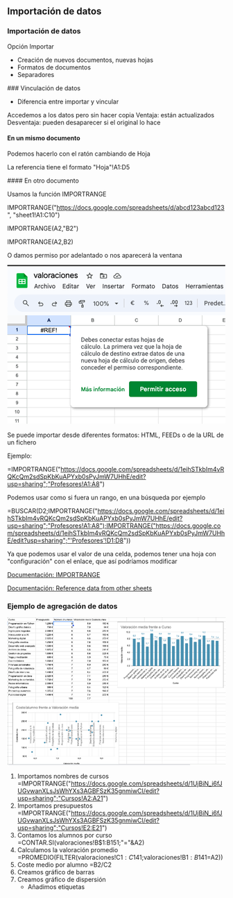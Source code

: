 ## Importación de datos

### Importación de datos

Opción Importar

* Creación de nuevos documentos, nuevas hojas
* Formatos de documentos
* Separadores

### Vinculación de datos

* Diferencia entre importar y vincular

Accedemos a los datos pero sin hacer copia
Ventaja: están actualizados
Desventaja: pueden desaparecer si el original lo hace

#### En un mismo documento

Podemos hacerlo con el ratón cambiando de Hoja

La referencia tiene el formato "Hoja"!A1:D5

#### En otro documento

Usamos la función IMPORTRANGE 

IMPORTRANGE("https://docs.google.com/spreadsheets/d/abcd123abcd123", "sheet1!A1:C10")

IMPORTRANGE(A2,"B2")

IMPORTRANGE(A2,B2)

O damos permiso por adelantado o nos aparecerá la ventana

![](./images/Permitir%20acceso%20a%20hojas%20externas.png)

Se puede importar desde diferentes formatos: HTML, FEEDs o de la URL de un fichero

Ejemplo:

=IMPORTRANGE("https://docs.google.com/spreadsheets/d/1eihSTkbIm4vRQKcQm2sdSpKbKuAPYxb0sPyJmW7UHhE/edit?usp=sharing";"Profesores!A1:A8")

Podemos usar como si fuera un rango, en una búsqueda por ejemplo

=BUSCAR(D2;IMPORTRANGE("https://docs.google.com/spreadsheets/d/1eihSTkbIm4vRQKcQm2sdSpKbKuAPYxb0sPyJmW7UHhE/edit?usp=sharing";"Profesores!A1:A8");IMPORTRANGE("https://docs.google.com/spreadsheets/d/1eihSTkbIm4vRQKcQm2sdSpKbKuAPYxb0sPyJmW7UHhE/edit?usp=sharing";"'Profesores'!D1:D8"))

Ya que podemos usar el valor de una celda, podemos tener una hoja con "configuración" con el enlace, que así podríamos modificar


[Documentación: IMPORTRANGE](https://support.google.com/docs/answer/3093340?sjid=13943642771072787424-EU)


[Documentación: Reference data from other sheets](https://support.google.com/docs/answer/75943?hl=en&co=GENIE.Platform%3DDesktop#:~)

### Ejemplo de agregación de datos

![](./images/Agregacion_datos.png)

1. Importamos nombres de cursos
=IMPORTRANGE("https://docs.google.com/spreadsheets/d/1UjBiN_i6fJUGvwanXLsJsWhYXs3AGBFSzK35gnmiwCI/edit?usp=sharing";"Cursos!A2:A21")
1. Importamos presupuestos
=IMPORTRANGE("https://docs.google.com/spreadsheets/d/1UjBiN_i6fJUGvwanXLsJsWhYXs3AGBFSzK35gnmiwCI/edit?usp=sharing";"Cursos!E2:E21")
1. Contamos los alumnos por curso
=CONTAR.SI(valoraciones!B$1:B151;"="&A2)
1. Calculamos la valoración promedio
=PROMEDIO(FILTER(valoraciones!C$1:C$141;valoraciones!B$1:B$141=A2))
1. Coste medio por alumno
=B2/C2
1. Creamos gráfico de barras
1. Creamos gráfico de dispersión
    * Añadimos etiquetas



